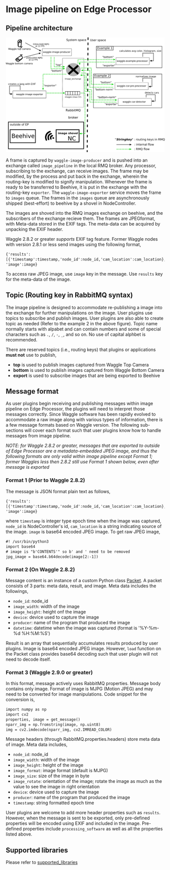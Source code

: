 <!--
waggle_topic=Waggle/Node/Edge Processor
-->

# Image pipeline on Edge Processor

## Pipeline architecture

![Image pipeline architecture](pipeline.png)

A frame is captured by `waggle-image-producer` and is pushed into an exchange called `image_pipeline` in the local RMQ broker. Any processor, subscribing to the exchange, can receive images. The frame may be modified, by the process and put back in the exchange, wherein the routing-key is modified to signify manipulation. Whenever the frame is ready to be transferred to Beehive, it is put in the exchange with the routing-key `exporter`. The `waggle-image-exporter` service moves the frame to `images` queue. The frames in the `images` queue are asynchronously shipped (best-effort) to beehive by a shovel in NodeController.

The images are shoved into the RMQ images exchange on beehive, and the subscribers of the exchange recieve them. The frames are JPEGformat, with Meta-data stored in the EXIF tags. The meta-data can be acquired by unpacking the EXIF header. 

Waggle 2.8.2 or greater _supports_ EXIF tag feature. Former Waggle nodes with version 2.8.1 or less send images using the following format,
```
{'results':[{'timestamp':timestamp,'node_id':node_id,'cam_location':cam_location},], 'image':image}
```
To access raw JPEG image, use `image` key in the message. Use `results` key for the meta-data of the image.

## Topic (Routing key in RabbitMQ syntax)
The image pipeline is designed to accommodate re-publishing a image into the exchange for further manipulations on the image. User plugins use topics to subscribe and publish images. User plugins are also able to create topic as needed (Refer to the example 2 in the above figure). Topic name normally starts with alpabet and can contain numbers and some of special characters such as `.`, `/`, `-`, `_`, and so on. No use of capital alphbet is recommended.

There are reserved topics (i.e., routing keys) that plugins or applications __must not__ use to publish,
* __top__ is used to publish images captured from Waggle Top Camera
* __bottom__ is used to publish images captured from Waggle Bottom Camera
* __export__ is used to subscribe images that are being exported to Beehive

## Message format
As user plugins begin receiving and publishing messages within image pipeline on Edge Processor, the plugins will need to interpret those messages correctly. Since Waggle software has been rapidly evolved to accommodate a raw image along with various types of information, there is a few message formats based on Waggle version. The following sub-sections will cover each format such that user plugins know how to handle messages from image pipeline.

_NOTE: for Waggle 2.8.2 or greater, messages that are exported to outside of Edge Processor are a metadata-embedded JPEG image, and thus the following formats are only valid within image pipeline except Format 1; former Waggles less then 2.8.2 still use Format 1 shown below, even after message is exported_

### Format 1 (Prior to Waggle 2.8.2)
The message is JSON format plain text as follows,
```
{'results':[{'timestamp':timestamp,'node_id':node_id,'cam_location':cam_location},], 'image':image}
```
where `timestamp` is integer type epoch time when the image was captured, `node_id` is NodeController's id, `cam_location` is a string indicating source of the image. `image` is base64 encoded JPEG image. To get raw JPEG image,
```
#! /usr/bin/python3
import base64
# image is "b'CONTENTS'" so b' and ' need to be removed
jpg_image = base64.b64decode(image[2:-1])
```

### Format 2 (On Waggle 2.8.2)
Message content is an instance of a custom Python class [Packet](https://github.com/waggle-sensor/edge_processor/blob/944ae2979c39ea76611af7f86a1e4f48901fc7d4/image/processor.py#L10). A packet consists of 3 parts: meta data, result, and image. Meta data includes the followings,
* `node_id`: node_id
* `image_width`: width of the image
* `image_height`: height onf the image
* `device`: device used to capture the image
* `producer`: name of the program that produced the image
* `datetime`: datetime when the image was captured (format is '%Y-%m-%d %H:%M:%S')

Result is an array that sequentially accumulates results produced by user plugins. Image is base64 encoded JPEG image. However, `load` function on the Packet class provides base64 decoding such that user plugin will not need to decode itself.

### Format 3 (Waggle 2.9.0 or greater)
In this format, message actively uses RabbitMQ properties. Message body contains only image. Format of image is MJPG (Motion JPEG) and may need to be converted for image manipulations. Code snippet for the conversion is,
```
import numpy as np
import cv2
properties, image = get_message()
nparr_img = np.fromstring(image, np.uint8)
img = cv2.imdecode(nparr_img, cv2.IMREAD_COLOR)
```

Message headers (through RabbitMQ.properties.headers) store meta data of image. Meta data includes,
* `node_id`: node_id
* `image_width`: width of the image
* `image_height`: height of the image
* `image_format`: image format (default is MJPG)
* `image_size`: size of the image in byte
* `image_rotate`: orientation of the image; rotate the image as much as the value to see the image in right orientation
* `device`: device used to capture the image
* `producer`: name of the program that produced the image
* `timestamp`: string formatted epoch time

User plugins are welcome to add more header properties such as `results`. However, when the message is sent to be exported, only pre-defined properties will be encoded using EXIF and included in the image. Pre-defined properties include `processing_software` as well as all the properties listed above.

## Supported libraries
Please refer to [supported_libraries](supported_libraries_in_waggle.md)

